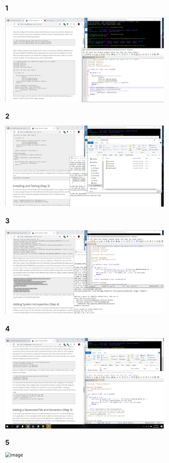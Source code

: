 1
-
![image](lab5_step1.PNG)

2
-
![image](lab5_step2.PNG)

3
-
![image](lab5_step3.PNG)

4
-
![image](lab5_step4.PNG)


5
-
![image](lab5_step5.PNG)
